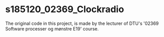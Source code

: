 # s185120_02369_Clockradio
The original code in this project, is made by the lecturer of DTU's '02369 Software processer og mønstre E19' course.
